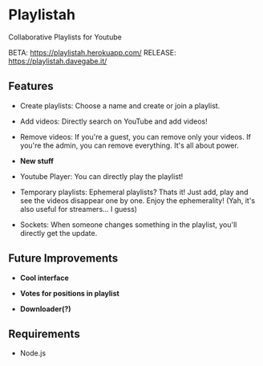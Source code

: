 # Playlistah

Collaborative Playlists for Youtube

BETA:       https://playlistah.herokuapp.com/
RELEASE:    https://playlistah.davegabe.it/

## Features

- Create playlists:     Choose a name and create or join a playlist.
- Add videos:           Directly search on YouTube and add videos!
- Remove videos:        If you're a guest, you can remove only your videos. If you're the admin, you can remove everything. It's all about power.

- **New stuff**
- Youtube Player:       You can directly play the playlist!
- Temporary playlists:  Ephemeral playlists? Thats it! Just add, play and see the videos disappear one by one. Enjoy the ephemerality! (Yah, it's also useful for streamers... I guess)
- Sockets:              When someone changes something in the playlist, you'll directly get the update.


## Future Improvements

- **Cool interface**

- **Votes for positions in playlist**

- **Downloader(?)**

## Requirements

- Node.js
